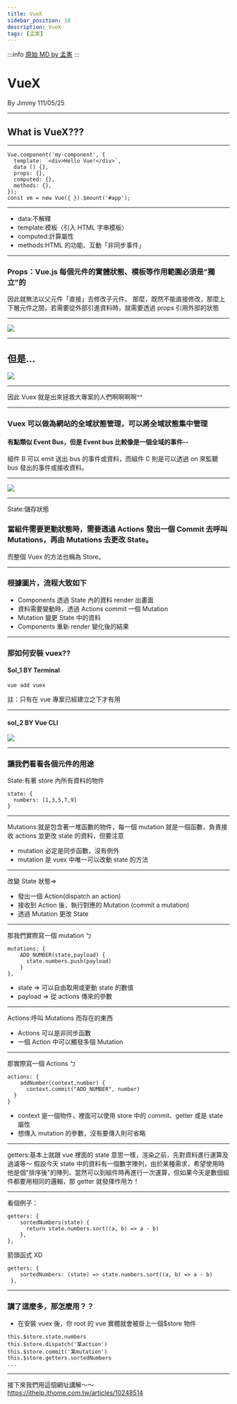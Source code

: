 ```yaml
---
title: VueX
sidebar_position: 10
description: VueX
tags: [孟憲]
---
```


:::info
[原始 MD by 孟憲](https://hackmd.io/@JimmyHsieh-0129/rk-Hh2cP5#/)
:::

# VueX

By Jimmy
111/05/25

---

## What is VueX???

---

```javascript=
Vue.component('my-component', {
  template: `<div>Hello Vue!</div>`,
  data () {},
  props: {},
  computed: {},
  methods: {},
});
const vm = new Vue({ }).$mount('#app');
```

---

- data:不解釋
- template:模板（引入 HTML 字串模板）
- computed:計算屬性
- methods:HTML 的功能、互動「非同步事件」

---

### Props：Vue.js 每個元件的實體狀態、模板等作用範圍必須是"獨立"的

因此就無法以父元件「直接」去修改子元件。
那麼，既然不能直接修改，那麼上下層元件之間，若需要從外部引進資料時，就需要透過 props 引用外部的狀態

---

![](https://i.imgur.com/Ly1ErR9.png)

---

## 但是...

![](https://i.imgur.com/qqiSpy3.png)

---

因此 Vuex 就是出來拯救大專案的人們啊啊啊啊^^

---

### Vuex 可以做為網站的全域狀態管理，可以將全域狀態集中管理

#### 有點類似 Event Bus，但是 Event bus 比較像是一個全域的事件--

組件 B 可以 emit 送出 bus 的事件或資料，而組件 C 則是可以透過 on 來監聽 bus 發出的事件或接收資料。

---

![](https://i.imgur.com/LJ2AuF4.png)

---

State:儲存狀態

### 當組件需要更動狀態時，需要透過 Actions 發出一個 Commit 去呼叫 Mutations，再由 Mutations 去更改 State。

而整個 Vuex 的方法也稱為 Store。

---

### 根據圖片，流程大致如下

- Components 透過 State 內的資料 render 出畫面
- 資料需要變動時，透過 Actions commit 一個 Mutation
- Mutation 變更 State 中的資料
- Components 重新 render 變化後的結果

---

### 那如何安裝 vuex??

#### Sol_1 BY Terminal

```shell=
vue add vuex
```

註：只有在 vue 專案已經建立之下才有用

---

#### sol_2 BY Vue CLI

![](https://i.imgur.com/YBMfmee.png)

---

### 讓我們看看各個元件的用途

State:有著 store 內所有資料的物件

```javascript=
state: {
  numbers: [1,3,5,7,9]
}
```

---

Mutations:就是包含著一堆函數的物件，每一個 mutation 就是一個函數，負責接收 actions 並更改 state 的資料，但要注意

- mutation 必定是同步函數，沒有例外
- mutation 是 vuex 中唯一可以改動 state 的方法

---

改變 State 狀態=>

- 發出一個 Action(dispatch an action)
- 接收到 Action 後，執行對應的 Mutation (commit a mutation)
- 透過 Mutation 更改 State

---

那我們實際寫一個 mutation ㄅ

```javascript=
mutations: {
    ADD_NUMBER(state,payload) {
      state.numbers.push(payload)
    }
},
```

- state => 可以自由取用或更動 state 的數值
- payload => 從 actions 傳來的參數

---

Actions:呼叫 Mutations 而存在的東西

- Actions 可以是非同步函數
- 一個 Action 中可以觸發多個 Mutation

---

那實際寫一個 Actions ㄅ

```javascript=
actions: {
    addNumber(context,number) {
      context.commit("ADD_NUMBER", number)
  }
}
```

- context 是一個物件，裡面可以使用 store 中的 commit、getter 或是 state 屬性
- 想傳入 mutation 的參數，沒有要傳入則可省略

---

getters:基本上就跟 vue 裡面的 state 意思一樣，渲染之前，先對資料進行運算及過濾等～
假設今天 state 中的資料有一個數字陣列，由於某種需求，希望使用時他是個"排序後"的陣列，當然可以到組件時再進行一次運算，但如果今天是數個組件都要用相同的邏輯，那 getter 就發揮作用ㄌ！

---

看個例子：

```javascript=
getters: {
    sortedNumbers(state) {
      return state.numbers.sort((a, b) => a - b)
    },
},
```

箭頭函式 XD

```javascript=
getters: {
    sortedNumbers: (state) => state.numbers.sort((a, b) => a - b)
 },
```

---

### 講了這麼多，那怎麼用？？

- 在安裝 vuex 後，你 root 的 vue 實體就會被掛上一個$store 物件

```javascript=
this.$store.state.numbers
this.$store.dispatch('某action')
this.$store.commit('某mutation')
this.$store.getters.sortedNumbers
...
```

---

接下來我們用這個網址講解～～
https://ithelp.ithome.com.tw/articles/10248514
